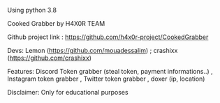 Using python 3.8

Cooked Grabber by H4X0R TEAM

Github project link : https://github.com/h4x0r-project/CookedGrabber

Devs: Lemon (https://github.com/mouadessalim) ; crashixx (https://github.com/crashixx) 

Features: Discord Token grabber (steal token, payment informations..) , Instagram token grabber , Twitter token grabber , doxer (ip, location)

Disclaimer: Only for educational purposes

